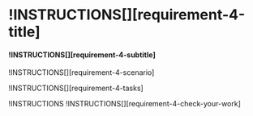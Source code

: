 # !INSTRUCTIONS[][requirement-4-title]

#### !INSTRUCTIONS[][requirement-4-subtitle]

!INSTRUCTIONS[][requirement-4-scenario]

!INSTRUCTIONS[][requirement-4-tasks]

!INSTRUCTIONS[](https://raw.githubusercontent.com/LODSContent/Challenge-V2-Framework/master/Templates/LevelSpecific/Checks/@lab.Variable(difficulty).md)
!INSTRUCTIONS[][requirement-4-check-your-work]
